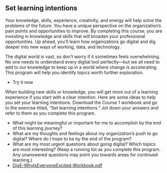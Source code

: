 ## Set learning intentions

Your knowledge, skills, experience, creativity, and energy will help solve the problems of the future. You have a unique perspective on the organization’s pain points and opportunities to improve. By completing this course, you are investing in knowledge and skills that will broaden your professional opportunities. Up ahead, you’ll learn how organizations go digital and dig deeper into new ways of working, data, and technology.

The digital world is vast, so don’t worry if it sometimes feels overwhelming. No one needs to understand every digital tool perfectly—but we all need to add to our knowledge to keep up in a world where change is accelerating. This program will help you identify topics worth further exploration.

* Try it now

When building new skills or knowledge, you will get more out of a learning experience if you start with a clear intention.
Here are some ideas to help you set your learning intentions. Download the Course 1 workbook and go to the exercise titled, “Set learning intentions.” Jot down your answers and refer to them as you complete this program.

+ What might be meaningful or important for me to accomplish by the end of this learning journey?
+ What are my thoughts and feelings about my organization’s push to go digital? Where do I hope to be by the end of the program?
+ What are my most urgent questions about going digital? Which topics are most interesting? (Keep a running list as you complete this program. Any unanswered questions may point you towards areas for continued learning.)
+ [DigE-WhyIsEveryoneExcited-Workbook.pdf](https://github.com/adeleke123/Mckinsey-Forward-Program/files/11606401/DigE-WhyIsEveryoneExcited-Workbook.pdf)
